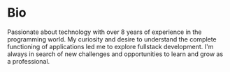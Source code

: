 # Bio
Passionate about technology with over 8 years of experience in the programming world. My curiosity and desire to understand the complete functioning of applications led me to explore fullstack development. I'm always in search of new challenges and opportunities to learn and grow as a professional.

